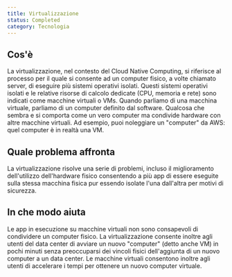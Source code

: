 ```yaml
---
title: Virtualizzazione
status: Completed
category: Tecnologia
---
```


## Cos'è
La virtualizzazione, nel contesto del Cloud Native Computing, si riferisce al processo per il quale si consente ad un computer fisico, a volte chiamato server, di eseguire più sistemi operativi isolati. Questi sistemi operativi isolati e le relative risorse di calcolo dedicate (CPU, memoria e rete) sono indicati come macchine virtuali o VMs. Quando parliamo di una macchina virtuale, parliamo di un computer definito dal software. Qualcosa che sembra e si comporta come un vero computer ma condivide hardware con altre macchine virtuali. Ad esempio, puoi noleggiare un "computer" da AWS: quel computer è in realtà una VM.

## Quale problema affronta
La virtualizzazione risolve una serie di problemi, incluso il miglioramento dell'utilizzo dell'hardware fisico consentendo a più app di essere eseguite sulla stessa macchina fisica pur essendo isolate l'una dall'altra per motivi di sicurezza.

## In che modo aiuta
Le app in esecuzione su macchine virtuali non sono consapevoli di condividere un computer fisico. La virtualizzazione consente inoltre agli utenti del data center di avviare un nuovo "computer" (detto anche VM) in pochi minuti senza preoccuparsi dei vincoli fisici dell'aggiunta di un nuovo computer a un data center. Le macchine virtuali consentono inoltre agli utenti di accelerare i tempi per ottenere un nuovo computer virtuale.